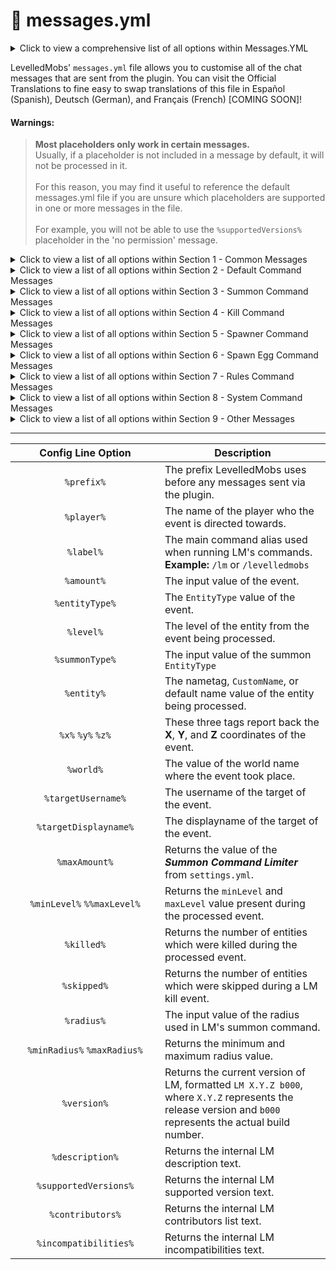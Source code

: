 # 🌟 messages.yml

<details>

<summary>Click to view a comprehensive list of all options within Messages.YML</summary>

```yaml
#
#   ---------------  -  ------------------------------
#        Section 01  |  Common Messages
#   ---------------  -  ------------------------------
#
common:
  prefix: '&b&lLevelledMobs:&7'
  no-permission:
    - '%prefix% You don''t have access to that.'
  players-only:
    - '%prefix% Only players have access to that.'
  player-offline:
    - '%prefix% Player ''&r%player%&7'' is offline.'
  invalid-command:
    - '%prefix% Invalid command.'


#
#   ---------------  -  ------------------------------
#        Section 02  |  Default Command Messages
#   ---------------  -  ------------------------------
#
command:
  levelledmobs:
    main-usage:
      - '%prefix% Available commands:'
      - '&8 &m->&b /%label% debug &8- &7various commands relating to debugging'
      - '&8 &m->&b /%label% egg &8- &7create spawner eggs'
      - '&8 &m->&b /%label% help &8- &7show URL to the wiki'
      - '&8 &m->&b /%label% info &8- &7view info about the plugin'
      - '&8 &m->&b /%label% kill &8- &7mass kill levelled mobs'
      - '&8 &m->&b /%label% reload &8- &7reload the configuration files'
      - '&8 &m->&b /%label% rules &8- &7printout of the rules system'
      - '&8 &m->&b /%label% summon &8- &7summon specific levelled mobs'


    #
    #   ---------------  -  ------------------------------
    #        Section 03  |  Summon Command Messages
    #   ---------------  -  ------------------------------
    #
    summon:
      invalid-amount:
        - '%prefix% Invalid amount ''&b%amount%&7''.'
      invalid-entity-type:
        - '%prefix% Invalid entity type ''&b%entityType%&7''.'
      invalid-level:
        - '%prefix% Invalid level ''&b%level%&7''.'
      invalid-summon-type:
        - '%prefix% Invalid summon type ''&b%summonType%&7''.'
      invalid-summon-type-console:
        - '%prefix% Only players may use summon type ''&bhere''&7, you must use ''&batPlayer&7'' or ''&batLocation&7'' instead.'
      invalid-location:
        - '%prefix% Invalid location.'
      here:
        usage:
          - '%prefix% Usage: &b/%label% summon <amount> <entity> <level> here'
        success:
          - '%prefix% Spawned &b%amount%&7 of &fLvl.%level% &b%entity%(s)&7 at your location.'
      atLocation:
        usage:
          - '%prefix% Usage: &b/%label% summon <amount> <entity> <level> atLocation <x> <y> <z> [world]'
        success:
          - '%prefix% Spawned &b%amount%&7 of &fLvl.%level% &b%entity%(s)&7 at &8(&b%x%&7, &b%y%&7, &b%z%&7 in world ''&b%world%&7''&8)&7.'
        usage-console:
          - '%prefix% Usage (console): &b/%label% summon <amount> <entity> <level> atLocation <x> <y> <z> <world>'
        invalid-world:
          - '%prefix% Invalid world ''&b%world%&7''.'
        invalid-location:
          - '%prefix% Invalid location.'
      atPlayer:
        usage:
          - '%prefix% Usage: &b/%label% summon <amount> <entityType> <level> atPlayer <player>'
        success:
          - '%prefix% Spawned &b%amount%&7 of &fLvl.%level% &b%entity%(s)&7 at &r%targetDisplayname%&7''s location.'
      usage:
        - '%prefix% Summon command syntax:'
        - '&8 &m->&b /%label% summon <amount> <entity> <level> here'
        - '&8 &m->&b /%label% summon <amount> <entity> <level> atPlayer <player>'
        - '&8 &m->&b /%label% summon <amount> <entity> <level> atLocation <x> <y> <z> [world]'
      amount-limited:
        min:
          - '%prefix% Summon amount limited to a minimum of &b1&7 mob.'
        max:
          - '%prefix% Summon amount limited to a maximum of &b%maxAmount%&7 mobs.'
      level-limited:
        min:
          - '%prefix% Level limited to a minimum of &bLvl.%minLevel%&7.'
        max:
          - '%prefix% Level limited to a maximum of &bLvl.%maxLevel%&7.'
      not-levellable:
        - '%prefix% &b%entity%&7 is not levellable.'


    #
    #   ---------------  -  ------------------------------
    #        Section 04  |  Kill Command Messages
    #   ---------------  -  ------------------------------
    #
    kill:
      usage:
        - '%prefix% Usage: &b/%label% kill <all/near>'
      all:
        invalid-world:
          - '%prefix% Invalid world ''&b%world%&7''.'
        success:
          - '%prefix% Killed &b%killed%&7 levelled mobs in &b%worlds%&7 world(s) &8(&b%skipped%&7 mobs were skipped&8)&7.'
        usage:
          - '%prefix% Usage: &b/%label% kill all [world/*]'
        usage-console:
          - '%prefix% Usage (console): /%label% kill all <world/*>'
      near:
        invalid-radius:
          - '%prefix% Invalid radius ''&b%radius%&7''.'
        invalid-radius-min:
          - '%prefix% Specified radius has been adjusted to the minimum radius &8(&b%minRadius%&8)&7.'
        invalid-radius-max:
          - '%prefix% Specified radius has been adjusted to the maximum radius &8(&b%maxRadius%&8)&7.'
        success:
          - '%prefix% Killed &b%killed%&7 levelled mobs within a radius of &b%radius%&7 block(s) &8(&b%skipped%&7 mobs were skipped&8)&7.'
        usage:
          - '%prefix% Usage: &b/%label% kill near <radius>'


    #
    #   ---------------  -  ------------------------------
    #        Section 05  |  Spawner Command Messages
    #   ---------------  -  ------------------------------
    #
    spawner:
      usage:
        - '%prefix% Spawner command syntax:'
        - '&8 &m->&b /%label% spawner create'
        - '&8 &m->&b /%label% spawner copy'
        - '&8 &m->&b /%label% spawner info'
        - ' '
        - '&fSample syntax:'
        - '&8 &m->&b /%label% spawner create &3/minlevel&b 1 &3/maxlevel&b 10 &3/name&b "My customized LM spawner" &3/customDropId&b Id1'
      no-value:
        - '%prefix% No value was specified for key ''&b%keyname%&7''.'
      no-player:
        - '%prefix% Command can only be run by a player unless the &b/giveplayer&7 parameter is specified.'
      invalid-value:
        - '%prefix% Invalid value for &b%keyname%&7, must be a number.'
      no-level-specified:
        - '%prefix% You must specify minLevel and/or maxLevel.'
      inventory-full:
        - '%prefix% Your inventory is full.'
      spawner-give-message:
        - '%prefix% Gave you a LM spawner.'
      spawner-give-message-console:
        - '%prefix% Gave &r%playername%&7 a LM spawner. &8|&7 minLevel: &b%minlevel%&7, maxLevel: &b%maxlevel%&7'
      permission-denied:
        - '%prefix% You don''t have permission to update or convert a LM spawner.'
      spawner-converted:
        - '%prefix% Converted vanilla spawner into a LM spawner with name "%spawnername%".'
      spawner-updated:
        - '%prefix% Updated LM spawner from spawn egg. Spawner name: "%spawnername%"'
      info:
        status-enabled:
          - '%prefix% Spawner info is &aenabled&f.'
        status-not-enabled:
          - '%prefix% Spawner info is &cnot enabled&f.'
        enabled:
          - '%prefix% Spawner info is &aenabled&f. Right-Click any Spawner for details!'
        disabled:
          - '%prefix% Spawner info has been &cdisabled&f.'
      copy:
        vanilla-spawner:
          - '%prefix% Spawner copy only works with LM spawners.'
        status-enabled:
          - '%prefix% Spawner copy is &aenabled&f.'
        status-not-enabled:
          - '%prefix% Spawner copy is &cnot enabled&f.'
        enabled:
          - '%prefix% Spawner copy is &aenabled&f. Right-Click a LM Spawner to make a copy.'
          - 'Your hand must be empty.'
        disabled:
          - '%prefix% Spawner copy has been &cdisabled&f.'


    #
    #   ---------------  -  ------------------------------
    #        Section 06  |  Spawn Egg Command Messages
    #   ---------------  -  ------------------------------
    #
    spawn_egg:
      usage:
        - '%prefix% egg command syntax:'
        - '&8 &m->&b /%label% egg /minlevel <level> /maxlevel <level> /entity <entity type>'
        - '&7&o Sample Spawn Egg'
        - '&7/%label% egg &b/minlevel&7 1 &b/maxlevel&7 10 &b/name&7 "My customized LM spawn egg" &b/customDropId&7 Id1'
      no-paper:
        - '%prefix% This feature is only available on servers running Paper or forks of Paper'
      no-value:
        - '%prefix% No value was specified for: &b%keyname%&7'
      no-player:
        - '%prefix% Command can only be run by a player unless /giveplayer is specified'
      no-player-specified:
        - '%prefix% No player was specified'
      invalid-value:
        - '%prefix% Invalid value for &b%keyname%&7, must be a number'
      no-level-specified:
        - '%prefix% You must specify minLevel, maxLevel and entity'
      inventory-full:
        - '%prefix% &4Your inventory is full!'
      give-message:
        - '%prefix% Gave you a LM spawn egg'
      give-message-console:
        - '%prefix% Gave &r%playername%&7 a LM spawn egg. &8|&7 minLevel: &b%minlevel%&7, maxLevel: &b%maxlevel%&7, entity: &b%entitytype%&7'


    #
    #   ---------------  -  ------------------------------
    #        Section 07  |  Rules Command Messages
    #   ---------------  -  ------------------------------
    #
    rules:
      incomplete-command:
        - '%prefix% Incomplete command'
      console-rules:
        - '%prefix% Rules have been printed on the console'
      discord-invite:
        - '%prefix% Click for Discord invite'
      wiki-link:
        - '%prefix% Click to open the wiki'
      rules-reprocessed:
        - '%prefix% Rules Reprocessed for &b%entitycount%&7 mobs in &b%worldcount%&7 world(s)'
      reset:
        - '%prefix% Running this command will reset your rules to one of 4 defaults.'
        - 'You must select if you want vanilla/basic/average/advanced/extreme difficulty.'
        - 'A backup will be made and your rules.yml reset to default.'
      resetting:
        - '%prefix% Resetting rules to %difficulty%'
      reset-syntax:
        - '%prefix% To reset your rules to %difficulty% difficulty, type in the following command:'
        - '%label% rules reset %difficulty% confirm'
      reset-complete:
        - '%prefix% rules.yml updated successfully'
      invalid-difficulty:
        - '%prefix% Invalid difficulty: %difficulty%'
      rule-name-missing:
        - '%prefix% Must specify a rule name.'
      rule-name-invalid:
        - '%prefix% No rule was found with name %rulename%'
      showing-rules:
        - 'Showing all values for rule: &b%rulename%&r'
      no-entities-visible:
        - '%prefix% Must be looking at a nearby entity'
      no-entities-near:
        - '%prefix% No entities were found within a 10 block radius'
      effective-rules:
        - '%prefix% Showing effective rules for: %entitytype% (lvl %level% %mobname%) in %world%, %location%'
      no-effective-rules:
        - '%prefix% No effective rules were found'

    #
    #   ---------------  -  ------------------------------
    #        Section 08  |  System Command Messages
    #   ---------------  -  ------------------------------
    #
    reload:
      started:
        - '%prefix% Reloading configuration files...'
      finished:
        - '%prefix% Reload complete.'
      usage:
        - '%prefix% Usage: &b/%label% reload'
    info:
      about:
        - ' '
        - '&b&lLevelledMobs&b v%version%'
        - '&7&o%description%'
        - ' '
        - '&7Maintainers: &f%maintainers%'
        - '&7Contributors: &f%contributors%'
        - '&7Support for: &fMC &f%supportedVersions%'
        - ' '
      listSeparator: '&7, &f'
      usage:
        - '%prefix% Usage: &b/%label% info'
    compatibility:
      notice:
        - '%prefix% Compatibility checks have been printed to your logs. Please check the console :)'
      usage:
        - '%prefix% Usage: &b/%label% compatibility'


#
#   ---------------  -  ------------------------------
#        Section 09  |  Other Messages
#   ---------------  -  ------------------------------
#
other:
  compatibility-notice:
    enabled: true
    messages:
      - '%prefix% LevelledMobs compatibility notice:'
      - '&8 &m->&r &b%incompatibilities% &7possible incompatibilities were found. Please run ''&b/levelledmobs compatibility&7'' to check them.'
      - '&8 &m->&7 This message is sent as you have the permission &blevelledmobs.compatibility-notice&7. You can disable this message in &bmessages.yml&7.'
      - '&8 &m->&7 Please ensure you have followed all instructions on the plugin''s Wiki page.'
  update-notice:
    messages:
      - '&b&nLevelledMobs Update Checker Notice:'
      - '&7Your &bLevelledMobs&7 version is &boutdated&7! Please update to &bv%latestVersion%&7 as soon as possible. &8(&7You''re running &bv%currentVersion%&8)'
    send-in-console: true
    send-on-join: true

  mob-head-drop-name: '%mob_name%''s head'
  no-drop-in-chunk: '%prefix% &7Your levelled mob kill count has reached the maximum for this area. You will no longer receive levelled drops from these mobs. Please come back after a while.'
  create-debug:
    - '&b&nCreate a Debugging ZIP'
    - '&7You should only run this command if a LevelledMobs developer has asked you to. It is used to assist users who are experiencing issues with the plugin.'
    - ''
    - '&7This command will generate a ZIP file containing the following required data:'
    - '&8 &m->&b Plugins list'
    - '&8 &m->&b Server version'
    - '&8 &m->&b Current and maximum online player count'
    - '&8 &m->&b The latest.log file&7 &8(/logs/latest.log)'
    - ''
    - '&7LevelledMobs developers will not redistribute or retain the data beyond the purpose of resolving any issue you may be experiencing. You may also verify the contents prior to sending the file.'
    - '&7To proceed in creating the ZIP file, please run:'
    - '&b/lm debug create-zip confirm&7'
```

</details>

LevelledMobs' `messages.yml` file allows you to customise all of the chat messages that are sent from the plugin. You can visit the Official Translations to fine easy to swap translations of this file in Español (Spanish), Deutsch (German), and Français (French) \[COMING SOON]!

#### Warnings:

> **Most placeholders only work in certain messages.**\
> Usually, if a placeholder is not included in a message by default, it will not be processed in it.\
> \
> For this reason, you may find it useful to reference the default messages.yml file if you are unsure which placeholders are supported in one or more messages in the file.\
> \
> For example, you will not be able to use the `%supportedVersions%` placeholder in the 'no permission' message.

<details>

<summary>Click to view a list of all options within Section 1 - Common Messages</summary>

```yaml
common:
  prefix: '&b&lLevelledMobs:&7'
  no-permission:
    - '%prefix% You don''t have access to that.'
  players-only:
    - '%prefix% Only players have access to that.'
  player-offline:
    - '%prefix% Player ''&r%player%&7'' is offline.'
  invalid-command:
    - '%prefix% Invalid command.'
```

</details>

<details>

<summary>Click to view a list of all options within Section 2 - Default Command Messages</summary>

```yaml
#
#   ---------------  -  ------------------------------
#        Section 02  |  Default Command Messages
#   ---------------  -  ------------------------------
#
command:
  levelledmobs:
    main-usage:
      - '%prefix% Available commands:'
      - '&8 &m->&b /%label% debug &8- &7various commands relating to debugging'
      - '&8 &m->&b /%label% egg &8- &7create spawner eggs'
      - '&8 &m->&b /%label% help &8- &7show URL to the wiki'
      - '&8 &m->&b /%label% info &8- &7view info about the plugin'
      - '&8 &m->&b /%label% kill &8- &7mass kill levelled mobs'
      - '&8 &m->&b /%label% reload &8- &7reload the configuration files'
      - '&8 &m->&b /%label% rules &8- &7printout of the rules system'
      - '&8 &m->&b /%label% summon &8- &7summon specific levelled mobs'
```

</details>

<details>

<summary>Click to view a list of all options within Section 3 - Summon Command Messages</summary>

```yaml
#
#   ---------------  -  ------------------------------
#        Section 03  |  Summon Command Messages
#   ---------------  -  ------------------------------
#
    summon:
      invalid-amount:
        - '%prefix% Invalid amount ''&b%amount%&7''.'
      invalid-entity-type:
        - '%prefix% Invalid entity type ''&b%entityType%&7''.'
      invalid-level:
        - '%prefix% Invalid level ''&b%level%&7''.'
      invalid-summon-type:
        - '%prefix% Invalid summon type ''&b%summonType%&7''.'
      invalid-summon-type-console:
        - '%prefix% Only players may use summon type ''&bhere''&7, you must use ''&batPlayer&7'' or ''&batLocation&7'' instead.'
      invalid-location:
        - '%prefix% Invalid location.'
      here:
        usage:
          - '%prefix% Usage: &b/%label% summon <amount> <entity> <level> here'
        success:
          - '%prefix% Spawned &b%amount%&7 of &fLvl.%level% &b%entity%(s)&7 at your location.'
      atLocation:
        usage:
          - '%prefix% Usage: &b/%label% summon <amount> <entity> <level> atLocation <x> <y> <z> [world]'
        success:
          - '%prefix% Spawned &b%amount%&7 of &fLvl.%level% &b%entity%(s)&7 at &8(&b%x%&7, &b%y%&7, &b%z%&7 in world ''&b%world%&7''&8)&7.'
        usage-console:
          - '%prefix% Usage (console): &b/%label% summon <amount> <entity> <level> atLocation <x> <y> <z> <world>'
        invalid-world:
          - '%prefix% Invalid world ''&b%world%&7''.'
        invalid-location:
          - '%prefix% Invalid location.'
      atPlayer:
        usage:
          - '%prefix% Usage: &b/%label% summon <amount> <entityType> <level> atPlayer <player>'
        success:
          - '%prefix% Spawned &b%amount%&7 of &fLvl.%level% &b%entity%(s)&7 at &r%targetDisplayname%&7''s location.'
      usage:
        - '%prefix% Summon command syntax:'
        - '&8 &m->&b /%label% summon <amount> <entity> <level> here'
        - '&8 &m->&b /%label% summon <amount> <entity> <level> atPlayer <player>'
        - '&8 &m->&b /%label% summon <amount> <entity> <level> atLocation <x> <y> <z> [world]'
      amount-limited:
        min:
          - '%prefix% Summon amount limited to a minimum of &b1&7 mob.'
        max:
          - '%prefix% Summon amount limited to a maximum of &b%maxAmount%&7 mobs.'
      level-limited:
        min:
          - '%prefix% Level limited to a minimum of &bLvl.%minLevel%&7.'
        max:
          - '%prefix% Level limited to a maximum of &bLvl.%maxLevel%&7.'
      not-levellable:
        - '%prefix% &b%entity%&7 is not levellable.'
ix% Usage (console): /%label% kill all <world/*>'
      near:
        invalid-radius:
          - '%prefix% Invalid radius ''&b%radius%&7''.'
        invalid-radius-min:
          - '%prefix% Specified radius has been adjusted to the minimum radius &8(&b%minRadius%&8)&7.'
        invalid-radius-max:
          - '%prefix% Specified radius has been adjusted to the maximum radius &8(&b%maxRadius%&8)&7.'
        success:
          - '%prefix% Killed &b%killed%&7 levelled mobs within a radius of &b%radius%&7 block(s) &8(&b%skipped%&7 mobs were skipped&8)&7.'
        usage:
          - '%prefix% Usage: &b/%label% kill near <radius>'
```

</details>

<details>

<summary>Click to view a list of all options within Section 4 - Kill Command Messages</summary>

```yaml
#
#   ---------------  -  ------------------------------
#        Section 04  |  Kill Command Messages
#   ---------------  -  ------------------------------
#
    kill:
      usage:
        - '%prefix% Usage: &b/%label% kill <all/near>'
      all:
        invalid-world:
          - '%prefix% Invalid world ''&b%world%&7''.'
        success:
          - '%prefix% Killed &b%killed%&7 levelled mobs in &b%worlds%&7 world(s) &8(&b%skipped%&7 mobs were skipped&8)&7.'
        usage:
          - '%prefix% Usage: &b/%label% kill all [world/*]'
        usage-console:
          - '%prefix% Usage (console): /%label% kill all <world/*>'
      near:
        invalid-radius:
          - '%prefix% Invalid radius ''&b%radius%&7''.'
        invalid-radius-min:
          - '%prefix% Specified radius has been adjusted to the minimum radius &8(&b%minRadius%&8)&7.'
        invalid-radius-max:
          - '%prefix% Specified radius has been adjusted to the maximum radius &8(&b%maxRadius%&8)&7.'
        success:
          - '%prefix% Killed &b%killed%&7 levelled mobs within a radius of &b%radius%&7 block(s) &8(&b%skipped%&7 mobs were skipped&8)&7.'
        usage:
          - '%prefix% Usage: &b/%label% kill near <radius>'
```

</details>

<details>

<summary>Click to view a list of all options within Section 5 - Spawner Command Messages</summary>

```yaml
#
#   ---------------  -  ------------------------------
#        Section 05  |  Spawner Command Messages
#   ---------------  -  ------------------------------
#
    spawner:
      usage:
        - '%prefix% Spawner command syntax:'
        - '&8 &m->&b /%label% spawner create'
        - '&8 &m->&b /%label% spawner copy'
        - '&8 &m->&b /%label% spawner info'
        - ' '
        - '&fSample syntax:'
        - '&8 &m->&b /%label% spawner create &3/minlevel&b 1 &3/maxlevel&b 10 &3/name&b "My customized LM spawner" &3/customDropId&b Id1'
      no-value:
        - '%prefix% No value was specified for key ''&b%keyname%&7''.'
      no-player:
        - '%prefix% Command can only be run by a player unless the &b/giveplayer&7 parameter is specified.'
      invalid-value:
        - '%prefix% Invalid value for &b%keyname%&7, must be a number.'
      no-level-specified:
        - '%prefix% You must specify minLevel and/or maxLevel.'
      inventory-full:
        - '%prefix% Your inventory is full.'
      spawner-give-message:
        - '%prefix% Gave you a LM spawner.'
      spawner-give-message-console:
        - '%prefix% Gave &r%playername%&7 a LM spawner. &8|&7 minLevel: &b%minlevel%&7, maxLevel: &b%maxlevel%&7'
      permission-denied:
        - '%prefix% You don''t have permission to update or convert a LM spawner.'
      spawner-converted:
        - '%prefix% Converted vanilla spawner into a LM spawner with name "%spawnername%".'
      spawner-updated:
        - '%prefix% Updated LM spawner from spawn egg. Spawner name: "%spawnername%"'
      info:
        status-enabled:
          - '%prefix% Spawner info is &aenabled&f.'
        status-not-enabled:
          - '%prefix% Spawner info is &cnot enabled&f.'
        enabled:
          - '%prefix% Spawner info is &aenabled&f. Right-Click any Spawner for details!'
        disabled:
          - '%prefix% Spawner info has been &cdisabled&f.'
      copy:
        vanilla-spawner:
          - '%prefix% Spawner copy only works with LM spawners.'
        status-enabled:
          - '%prefix% Spawner copy is &aenabled&f.'
        status-not-enabled:
          - '%prefix% Spawner copy is &cnot enabled&f.'
        enabled:
          - '%prefix% Spawner copy is &aenabled&f. Right-Click a LM Spawner to make a copy.'
          - 'Your hand must be empty.'
        disabled:
          - '%prefix% Spawner copy has been &cdisabled&f.'
```

</details>

<details>

<summary>Click to view a list of all options within Section 6 - Spawn Egg Command Messages</summary>

```yaml
#
#   ---------------  -  ------------------------------
#        Section 06  |  Spawn Egg Command Messages
#   ---------------  -  ------------------------------
#
    spawn_egg:
      usage:
        - '%prefix% egg command syntax:'
        - '&8 &m->&b /%label% egg /minlevel <level> /maxlevel <level> /entity <entity type>'
        - '&7&o Sample Spawn Egg'
        - '&7/%label% egg &b/minlevel&7 1 &b/maxlevel&7 10 &b/name&7 "My customized LM spawn egg" &b/customDropId&7 Id1'
      no-paper:
        - '%prefix% This feature is only available on servers running Paper or forks of Paper'
      no-value:
        - '%prefix% No value was specified for: &b%keyname%&7'
      no-player:
        - '%prefix% Command can only be run by a player unless /giveplayer is specified'
      no-player-specified:
        - '%prefix% No player was specified'
      invalid-value:
        - '%prefix% Invalid value for &b%keyname%&7, must be a number'
      no-level-specified:
        - '%prefix% You must specify minLevel, maxLevel and entity'
      inventory-full:
        - '%prefix% &4Your inventory is full!'
      give-message:
        - '%prefix% Gave you a LM spawn egg'
      give-message-console:
        - '%prefix% Gave &r%playername%&7 a LM spawn egg. &8|&7 minLevel: &b%minlevel%&7, maxLevel: &b%maxlevel%&7, entity: &b%entitytype%&7'
```

</details>

<details>

<summary>Click to view a list of all options within Section 7 - Rules Command Messages</summary>

```yaml
#
#   ---------------  -  ------------------------------
#        Section 07  |  Rules Command Messages
#   ---------------  -  ------------------------------
#
    rules:
      incomplete-command:
        - '%prefix% Incomplete command'
      console-rules:
        - '%prefix% Rules have been printed on the console'
      discord-invite:
        - '%prefix% Click for Discord invite'
      wiki-link:
        - '%prefix% Click to open the wiki'
      rules-reprocessed:
        - '%prefix% Rules Reprocessed for &b%entitycount%&7 mobs in &b%worldcount%&7 world(s)'
      reset:
        - '%prefix% Running this command will reset your rules to one of 4 defaults.'
        - 'You must select if you want vanilla/basic/average/advanced/extreme difficulty.'
        - 'A backup will be made and your rules.yml reset to default.'
      resetting:
        - '%prefix% Resetting rules to %difficulty%'
      reset-syntax:
        - '%prefix% To reset your rules to %difficulty% difficulty, type in the following command:'
        - '%label% rules reset %difficulty% confirm'
      reset-complete:
        - '%prefix% rules.yml updated successfully'
      invalid-difficulty:
        - '%prefix% Invalid difficulty: %difficulty%'
      rule-name-missing:
        - '%prefix% Must specify a rule name.'
      rule-name-invalid:
        - '%prefix% No rule was found with name %rulename%'
      showing-rules:
        - 'Showing all values for rule: &b%rulename%&r'
      no-entities-visible:
        - '%prefix% Must be looking at a nearby entity'
      no-entities-near:
        - '%prefix% No entities were found within a 10 block radius'
      effective-rules:
        - '%prefix% Showing effective rules for: %entitytype% (lvl %level% %mobname%) in %world%, %location%'
      no-effective-rules:
        - '%prefix% No effective rules were found'
```

</details>

<details>

<summary>Click to view a list of all options within Section 8 - System Command Messages</summary>

```yaml
#
#   ---------------  -  ------------------------------
#        Section 08  |  System Command Messages
#   ---------------  -  ------------------------------
#
    reload:
      started:
        - '%prefix% Reloading configuration files...'
      finished:
        - '%prefix% Reload complete.'
      usage:
        - '%prefix% Usage: &b/%label% reload'
    info:
      about:
        - ' '
        - '&b&lLevelledMobs&b v%version%'
        - '&7&o%description%'
        - ' '
        - '&7Maintainers: &f%maintainers%'
        - '&7Contributors: &f%contributors%'
        - '&7Support for: &fMC &f%supportedVersions%'
        - ' '
      listSeparator: '&7, &f'
      usage:
        - '%prefix% Usage: &b/%label% info'
    compatibility:
      notice:
        - '%prefix% Compatibility checks have been printed to your logs. Please check the console :)'
      usage:
        - '%prefix% Usage: &b/%label% compatibility'
```

</details>

<details>

<summary>Click to view a list of all options within Section 9 - Other Messages</summary>

```yaml
#
#
#   ---------------  -  ------------------------------
#        Section 09  |  Other Messages
#   ---------------  -  ------------------------------
#
other:
  compatibility-notice:
    enabled: true
    messages:
      - '%prefix% LevelledMobs compatibility notice:'
      - '&8 &m->&r &b%incompatibilities% &7possible incompatibilities were found. Please run ''&b/levelledmobs compatibility&7'' to check them.'
      - '&8 &m->&7 This message is sent as you have the permission &blevelledmobs.compatibility-notice&7. You can disable this message in &bmessages.yml&7.'
      - '&8 &m->&7 Please ensure you have followed all instructions on the plugin''s Wiki page.'
  update-notice:
    messages:
      - '&b&nLevelledMobs Update Checker Notice:'
      - '&7Your &bLevelledMobs&7 version is &boutdated&7! Please update to &bv%latestVersion%&7 as soon as possible. &8(&7You''re running &bv%currentVersion%&8)'
    send-in-console: true
    send-on-join: true

  mob-head-drop-name: '%mob_name%''s head'
  no-drop-in-chunk: '%prefix% &7Your levelled mob kill count has reached the maximum for this area. You will no longer receive levelled drops from these mobs. Please come back after a while.'
  create-debug:
    - '&b&nCreate a Debugging ZIP'
    - '&7You should only run this command if a LevelledMobs developer has asked you to. It is used to assist users who are experiencing issues with the plugin.'
    - ''
    - '&7This command will generate a ZIP file containing the following required data:'
    - '&8 &m->&b Plugins list'
    - '&8 &m->&b Server version'
    - '&8 &m->&b Current and maximum online player count'
    - '&8 &m->&b The latest.log file&7 &8(/logs/latest.log)'
    - ''
    - '&7LevelledMobs developers will not redistribute or retain the data beyond the purpose of resolving any issue you may be experiencing. You may also verify the contents prior to sending the file.'
    - '&7To proceed in creating the ZIP file, please run:'
    - '&b/lm debug create-zip confirm&7'
```

</details>

***

<table><thead><tr><th width="223" align="center">Config Line Option</th><th>Description</th></tr></thead><tbody><tr><td align="center"><code>%prefix%</code></td><td>The prefix LevelledMobs uses before any messages sent via the plugin.</td></tr><tr><td align="center"><code>%player%</code></td><td>The name of the player who the event is directed towards.</td></tr><tr><td align="center"><code>%label%</code></td><td>The main command alias used when running LM's commands.<br><strong>Example:</strong> <code>/lm</code> or <code>/levelledmobs</code></td></tr><tr><td align="center"><code>%amount%</code></td><td>The input value of the event.</td></tr><tr><td align="center"><code>%entityType%</code></td><td>The <code>EntityType</code> value of the event.</td></tr><tr><td align="center"><code>%level%</code></td><td>The level of the entity from the event being processed.</td></tr><tr><td align="center"><code>%summonType%</code></td><td>The input value of the summon <code>EntityType</code></td></tr><tr><td align="center"><code>%entity%</code></td><td>The nametag, <code>CustomName</code>, or default name value of the entity being processed.</td></tr><tr><td align="center"><code>%x%</code> <code>%y%</code> <code>%z%</code></td><td>These three tags report back the <strong>X</strong>, <strong>Y</strong>, and <strong>Z</strong> coordinates of the event.</td></tr><tr><td align="center"><code>%world%</code></td><td>The value of the world name where the event took place.</td></tr><tr><td align="center"><code>%targetUsername%</code></td><td>The username of the target of the event.</td></tr><tr><td align="center"><code>%targetDisplayname%</code></td><td>The displayname of the target of the event.</td></tr><tr><td align="center"><code>%maxAmount%</code></td><td>Returns the value of the <em><strong>Summon Command Limiter</strong></em> from <code>settings.yml</code>.</td></tr><tr><td align="center"><code>%minLevel%</code> <code>%%maxLevel%</code></td><td>Returns the <code>minLevel</code> and <code>maxLevel</code> value present during the processed event.</td></tr><tr><td align="center"><code>%killed%</code></td><td>Returns the number of entities which were killed during the processed event.</td></tr><tr><td align="center"><code>%skipped%</code></td><td>Returns the number of entities which were skipped during a LM kill event.</td></tr><tr><td align="center"><code>%radius%</code></td><td>The input value of the radius used in LM's summon command.</td></tr><tr><td align="center"><code>%minRadius%</code> <code>%maxRadius%</code></td><td>Returns the minimum and maximum radius value.</td></tr><tr><td align="center"><code>%version%</code></td><td>Returns the current version of LM, formatted <code>LM X.Y.Z b000</code>, where <code>X.Y.Z</code> represents the release version and <code>b000</code> represents the actual build number.</td></tr><tr><td align="center"><code>%description%</code></td><td>Returns the internal LM description text.</td></tr><tr><td align="center"><code>%supportedVersions%</code></td><td>Returns the internal LM supported version text.</td></tr><tr><td align="center"><code>%contributors%</code></td><td>Returns the internal LM contributors list text.</td></tr><tr><td align="center"><code>%incompatibilities%</code></td><td>Returns the internal LM incompatibilities text.</td></tr></tbody></table>
